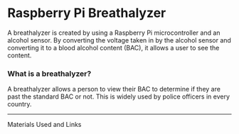 Raspberry Pi Breathalyzer
================

A breathalyzer is created by using a Raspberry Pi microcontroller and an alcohol sensor. By converting the voltage taken in by the alcohol sensor and converting it to a blood alcohol content (BAC), it allows a user to see the content.


### What is a breathalyzer?
A breathalyzer allows a person to view their BAC to determine if they are past the standard BAC or not. This is widely used by police officers in every country.



---



Materials Used and Links
<blank>
